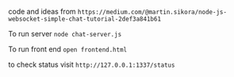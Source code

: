 code and ideas from `https://medium.com/@martin.sikora/node-js-websocket-simple-chat-tutorial-2def3a841b61`

To run server `node chat-server.js`

To run front end `open frontend.html`

to check status visit `http://127.0.0.1:1337/status`